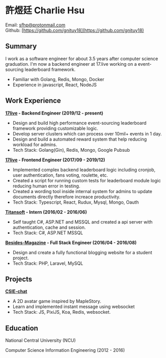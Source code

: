 # 許煜廷 Charlie Hsu
Email: [sfhp@protonmail.com](sfhp@protonmail.com)<br>
Github: [https://github.com/gnituy18](https://github.com/gnituy18)<br>

## Summary
I work as a software engineer for about 3.5 years after computer science graduation. 
I'm now a backend engineer at 17.live working on a event-sourcing leaderboard framework.

- Familiar with Golang, Redis, Mongo, Docker
- Experience in javascript, React, NodeJS

## Work Experience

**[17live](https://about.17.live/) - Backend Engineer (2019/12 - present)**
- Design and build high performance event-sourcing leaderboard framework providing customizable logic.
- Develop server clusters which can process over 10mil+ events in 1 day.
- Design and build a automated reward system that help reducing workload for admins.
- Tech Stack: Golang(Gin), Redis, Mongo, Google Pubsub

**[17live](https://about.17.live/) - Frontend Engineer (2017/09 - 2019/12)** 
- Implemented complex backend leaderboard logic including cronjob, user authentication, fans voting, roulette, etc.
- Created a script for running custom tests for leaderboard module logic reducing human error in testing.
- Created a wording tool inside internal system for admins to update documents directly therefore increace productivity.
- Tech Stack: Typescript, React, Rudux, Mysql, Mongo, Oauth

**[Titansoft](http://www.titansoft.com/tw/) - Intern (2016/02 - 2016/06)**
- Self taught C#, ASP.NET and MSSQL and created a api server with authentication, cache and session.
- Tech Stack: C#, ASP.NET MSSQL

**[Besides-Magazine](https://github.com/BesidesMagazine) - Full Stack Engineer (2016/04 - 2016/08)**
- Design and create a fully functional blogging website for a student project.
- Tech Stack: PHP, Laravel, MySQL

## Projects
**[CSIE-chat](https://github.com/gnituy18/csie-chat-remake)**
- A 2D avatar game inspired by MapleStory.
- Learn and implemented instant message using websocket
- Tech Stack: JS, PixiJS, Koa, Redis, websocket.

## Education
National Central University (NCU)

Computer Science Information Engineering (2012 - 2016)
